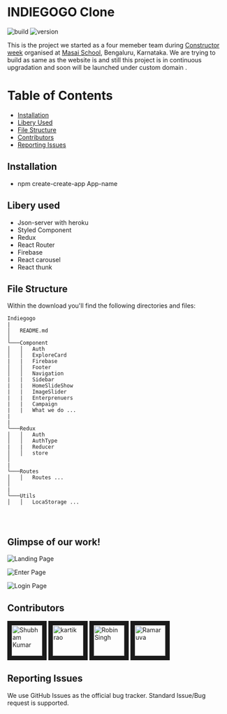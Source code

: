 # INDIEGOGO Clone

![build](https://img.shields.io/travis/USER/REPO.svg) ![version](https://img.shields.io/badge/version-1.0.0-blue.svg)  
<!--- ![Product Presentation Image](public/cover.png) --> 
This is the project we started as a four memeber team  during [Constructor week](https://www.indiegogo.com/about/what-we-do) organised at [Masai School](https://www.masaischool.com/), Bengaluru, Karnataka. We are trying to build as same as the website is and  still this project is in continuous upgradation and soon will be launched under custom domain .
# Table of Contents

* [Installation](#installation)
* [Libery Used](#file-structure)
* [File Structure](#file-structure)
* [Contributors](#contributors)
* [Reporting Issues](#reporting-issues)


## Installation

* npm create-create-app App-name

## Libery used

* Json-server with heroku
* Styled Component
* Redux
* React Router
* Firebase
* React carousel
* React thunk

## File Structure

Within the download you'll find the following directories and files:

```
Indiegogo
|
│   README.md 
│
└───Component
│   │   Auth
│   │   ExploreCard
|   |   Firebase
│   │   Footer
│   │   Navigation
|   |   Sidebar
|   |   HomeSlideShow
|   |   ImageSlider
|   |   Enterprenuers
|   |   Campaign 
|   |   What we do ...
|              
|    
└───Redux
│   │   Auth
│   │   AuthType
|   |   Reducer
│   │   store
│  
|
└───Routes
│   │   Routes ...
│   
|    
└───Utils 
│   │   LocaStorage ...
   
    


```  

## Glimpse of our work!


![Landing Page](https://user-images.githubusercontent.com/34106521/114999094-2adcfd00-9ebf-11eb-9011-d92724f2abb7.png)

![Enter Page](https://user-images.githubusercontent.com/34106521/114999507-8c04d080-9ebf-11eb-9911-19282cd8a91d.png)



![Login Page](https://user-images.githubusercontent.com/34106521/114999644-adfe5300-9ebf-11eb-809b-e8f7d04c0d21.png)


## Contributors

<a href="../../../../shubham007kumar" target="_blank"><img src="https://avatars1.githubusercontent.com/u/34106521?s=460&v=4" alt="Shubham Kumar" width="70" height="70" border="10" /></a> 
<a href="../../../../surya-sd" target="_blank"><img src="https://avatars.githubusercontent.com/u/77038659?v=4" alt="kartik rao" width="70" height="70" border="10" /></a>
<a href="../../../../Bhargav1224" target="_blank"><img src="https://avatars.githubusercontent.com/u/77038785?v=4" alt="Robin Singh" width="70" height="70" border="10" /></a> 
<a href="../../../../mahi19071997" target="_blank"><img src="https://avatars.githubusercontent.com/u/75827469?v=4" alt="Ramaruva" width="70" height="70" border="10" /></a>

## Reporting Issues

We use GitHub Issues as the official bug tracker. Standard Issue/Bug request is supported.
